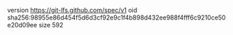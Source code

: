 version https://git-lfs.github.com/spec/v1
oid sha256:98955e86d454f5d6d3cf92e9c1f4b898d432ee988f4fff6c9210ce50e20d09ee
size 592
